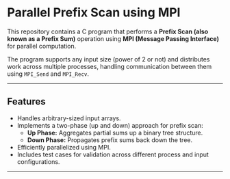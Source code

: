 # Parallel Prefix Scan using MPI

This repository contains a C program that performs a **Prefix Scan (also known as a Prefix Sum)** operation using **MPI (Message Passing Interface)** for parallel computation. 

The program supports any input size (power of 2 or not) and distributes work across multiple processes, handling communication between them using `MPI_Send` and `MPI_Recv`.

---

## Features

- Handles arbitrary-sized input arrays.
- Implements a two-phase (up and down) approach for prefix scan:
  - **Up Phase:** Aggregates partial sums up a binary tree structure.
  - **Down Phase:** Propagates prefix sums back down the tree.
- Efficiently parallelized using MPI.
- Includes test cases for validation across different process and input configurations.

---
